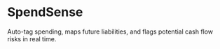 # SpendSense
Auto-tag spending, maps future liabilities, and flags potential cash flow risks in real time.
